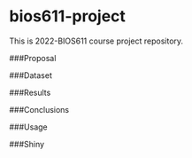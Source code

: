 # bios611-project
This is 2022-BIOS611 course project repository. 

###Proposal

###Dataset

###Results

###Conclusions

###Usage

###Shiny
